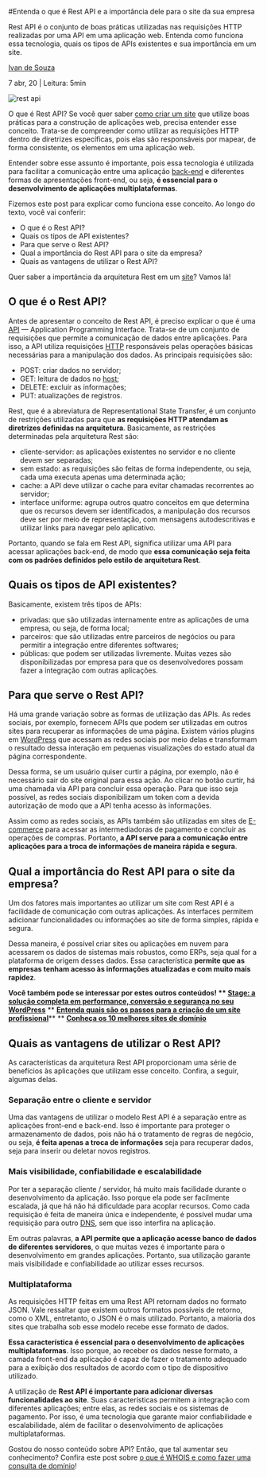 #Entenda o que é Rest API e a importância dele para o site da sua empresa

Rest API é o conjunto de boas práticas utilizadas nas requisições HTTP realizadas por uma API em uma aplicação web. Entenda como funciona essa tecnologia, quais os tipos de APIs existentes e sua importância em um site.

[Ivan de Souza](https://rockcontent.com/br/blog/author/ivan/)



7 abr, 20 | Leitura: 5min

![rest api](https://rockcontent.com/br/wp-content/uploads/sites/2/2020/04/rest-api-1.png)

O que é Rest API? Se você quer saber [como criar um site](https://rockcontent.com/br/blog/como-criar-um-site/) que utilize boas práticas para a construção de aplicações web, precisa entender esse conceito. Trata-se de compreender como utilizar as requisições HTTP dentro de diretrizes específicas, pois elas são responsáveis por mapear, de forma consistente, os elementos em uma aplicação web.

Entender sobre esse assunto é importante, pois essa tecnologia é utilizada para facilitar a comunicação entre uma aplicação [back-end](https://rockcontent.com/br/blog/front-end-e-back-end/) e diferentes formas de apresentações front-end, ou seja, **é essencial para o desenvolvimento de aplicações multiplataformas**.

Fizemos este post para explicar como funciona esse conceito. Ao longo do texto, você vai conferir:

- O que é o Rest API?
- Quais os tipos de API existentes?
- Para que serve o Rest API?
- Qual a importância do Rest API para o site da empresa?
- Quais as vantagens de utilizar o Rest API?

Quer saber a importância da arquitetura Rest em um [site](https://rockcontent.com/br/blog/site/)? Vamos lá!



## O que é o Rest API? 

Antes de apresentar o conceito de Rest API, é preciso explicar o que é uma [API](https://rockcontent.com/o-que-e-api/) — Application Programming Interface. Trata-se de um conjunto de requisições que permite a comunicação de dados entre aplicações. Para isso, a API utiliza requisições [HTTP](https://rockcontent.com/br/blog/http/) responsáveis pelas operações básicas necessárias para a manipulação dos dados. As principais requisições são:

- POST: criar dados no servidor;
- GET: leitura de dados no [host](https://rockcontent.com/br/blog/host/);
- DELETE: excluir as informações;
- PUT: atualizações de registros.

Rest, que é a abreviatura de Representational State Transfer, é um conjunto de restrições utilizadas para que **as requisições HTTP atendam as diretrizes definidas na arquitetura**. Basicamente, as restrições determinadas pela arquitetura Rest são:

- cliente-servidor: as aplicações existentes no servidor e no cliente devem ser separadas;
- sem estado: as requisições são feitas de forma independente, ou seja, cada uma executa apenas uma determinada ação;
- cache: a API deve utilizar o cache para evitar chamadas recorrentes ao servidor;
- interface uniforme: agrupa outros quatro conceitos em que determina que os recursos devem ser identificados, a manipulação dos recursos deve ser por meio de representação, com mensagens autodescritivas e utilizar links para navegar pelo aplicativo.

Portanto, quando se fala em Rest API, significa utilizar uma API para acessar aplicações back-end, de modo que **essa comunicação seja feita com os padrões definidos pelo estilo de arquitetura Rest**.

## Quais os tipos de API existentes?

Basicamente, existem três tipos de APIs:

- privadas: que são utilizadas internamente entre as aplicações de uma empresa, ou seja, de forma local;
- parceiros: que são utilizadas entre parceiros de negócios ou para permitir a integração entre diferentes softwares;
- públicas: que podem ser utilizadas livremente. Muitas vezes são disponibilizadas por empresa para que os desenvolvedores possam fazer a integração com outras aplicações.

## Para que serve o Rest API?

Há uma grande variação sobre as formas de utilização das APIs. As redes sociais, por exemplo, fornecem APIs que podem ser utilizadas em outros sites para recuperar as informações de uma página. Existem vários plugins em [WordPress](https://rockcontent.com/br/blog/wordpress/) que acessam as redes sociais por meio delas e transformam o resultado dessa interação em pequenas visualizações do estado atual da página correspondente.

Dessa forma, se um usuário quiser curtir a página, por exemplo, não é necessário sair do site original para essa ação. Ao clicar no botão curtir, há uma chamada via API para concluir essa operação. Para que isso seja possível, as redes sociais disponibilizam um token com a devida autorização de modo que a API tenha acesso às informações.

Assim como as redes sociais, as APIs também são utilizadas em sites de [E-commerce](https://rockcontent.com/br/blog/e-commerce-guia/) para acessar as intermediadoras de pagamento e concluir as operações de compras. Portanto, **a API serve para a comunicação entre aplicações para a troca de informações de maneira rápida e segura**.

## Qual a importância do Rest API para o site da empresa?

Um dos fatores mais importantes ao utilizar um site com Rest API é a facilidade de comunicação com outras aplicações. As interfaces permitem adicionar funcionalidades ou informações ao site de forma simples, rápida e segura.

Dessa maneira, é possível criar sites ou aplicações em nuvem para acessarem os dados de sistemas mais robustos, como ERPs, seja qual for a plataforma de origem desses dados. Essa característica **permite que as empresas tenham acesso às informações atualizadas e com muito mais rapidez**.

**Você também pode se interessar por estes outros conteúdos!
** [**Stage: a solução completa em performance, conversão e segurança no seu WordPress**](https://rockcontent.com/br/blog/rock-stage/)**
** [**Entenda quais são os passos para a criação de um site profissional**](https://rockcontent.com/br/blog/como-fazer-um-site/)**
** [**Conheça os 10 melhores sites de domínio**](https://rockcontent.com/br/blog/melhores-sites-de-dominio/)

## Quais as vantagens de utilizar o Rest API?

As características da arquitetura Rest API proporcionam uma série de benefícios às aplicações que utilizam esse conceito. Confira, a seguir, algumas delas.

### Separação entre o cliente e servidor

Uma das vantagens de utilizar o modelo Rest API é a separação entre as aplicações front-end e back-end. Isso é importante para proteger o armazenamento de dados, pois não há o tratamento de regras de negócio, ou seja, **é feita apenas a troca de informações** seja para recuperar dados, seja para inserir ou deletar novos registros.

### Mais visibilidade, confiabilidade e escalabilidade

Por ter a separação cliente / servidor, há muito mais facilidade durante o desenvolvimento da aplicação. Isso porque ela pode ser facilmente escalada, já que há não há dificuldade para acoplar recursos. Como cada requisição é feita de maneira única e independente, é possível mudar uma requisição para outro [DNS](https://rockcontent.com/br/blog/dns/), sem que isso interfira na aplicação.

Em outras palavras, **a API permite que a aplicação acesse banco de dados de diferentes servidores**, o que muitas vezes é importante para o desenvolvimento em grandes aplicações. Portanto, sua utilização garante mais visibilidade e confiabilidade ao utilizar esses recursos.

### Multiplataforma

As requisições HTTP feitas em uma Rest API retornam dados no formato JSON. Vale ressaltar que existem outros formatos possíveis de retorno, como o XML, entretanto, o JSON é o mais utilizado. Portanto, a maioria dos sites que trabalha sob esse modelo recebe esse formato de dados.

**Essa característica é essencial para o desenvolvimento de aplicações multiplataformas**. Isso porque, ao receber os dados nesse formato, a camada front-end da aplicação é capaz de fazer o tratamento adequado para a exibição dos resultados de acordo com o tipo de dispositivo utilizado.

A utilização de **Rest API é importante para adicionar diversas funcionalidades ao site**. Suas características permitem a integração com diferentes aplicações; entre elas, as redes sociais e os sistemas de pagamento. Por isso, é uma tecnologia que garante maior confiabilidade e escalabilidade, além de facilitar o desenvolvimento de aplicações multiplataformas.

Gostou do nosso conteúdo sobre API? Então, que tal aumentar seu conhecimento? Confira este post sobre [o que é WHOIS e como fazer uma consulta de domínio](https://rockcontent.com/br/blog/whois/)!